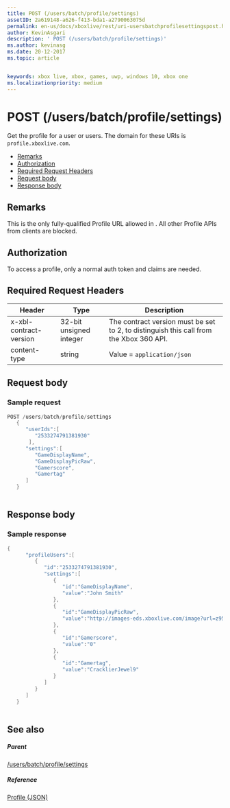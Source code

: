 ```yaml
---
title: POST (/users/batch/profile/settings)
assetID: 2a619148-a626-f413-bda1-a2790063075d
permalink: en-us/docs/xboxlive/rest/uri-usersbatchprofilesettingspost.html
author: KevinAsgari
description: ' POST (/users/batch/profile/settings)'
ms.author: kevinasg
ms.date: 20-12-2017
ms.topic: article


keywords: xbox live, xbox, games, uwp, windows 10, xbox one
ms.localizationpriority: medium
---
```



# POST (/users/batch/profile/settings)
Get the profile for a user or users. 
The domain for these URIs is `profile.xboxlive.com`.
 
  * [Remarks](#ID4EV)
  * [Authorization](#ID4EFB)
  * [Required Request Headers](#ID4EOB)
  * [Request body](#ID4EZC)
  * [Response body](#ID4EJD)
 
<a id="ID4EV"></a>

 
## Remarks
 
This is the only fully-qualified Profile URL allowed in . All other Profile APIs from clients are blocked.
  
<a id="ID4EFB"></a>

 
## Authorization
 
To access a profile, only a normal auth token and claims are needed.
  
<a id="ID4EOB"></a>

 
## Required Request Headers
 
| Header| Type| Description| 
| --- | --- | --- | 
| x-xbl-contract-version| 32-bit unsigned integer| The contract version must be set to 2, to distinguish this call from the Xbox 360 API.| 
| content-type| string| Value = <code>application/json</code>| 
  
<a id="ID4EZC"></a>

 
## Request body
 
<a id="ID4E6C"></a>

 
### Sample request
 

```cpp
POST /users/batch/profile/settings
   {
      "userIds":[
         "2533274791381930"
       ],
      "settings":[
         "GameDisplayName",
         "GameDisplayPicRaw",
         "Gamerscore",
         "Gamertag"
      ]
   }
      
```

   
<a id="ID4EJD"></a>

 
## Response body
 
<a id="ID4EPD"></a>

 
### Sample response
 

```cpp
{
      "profileUsers":[
         {
            "id":"2533274791381930",
            "settings":[
               {
                  "id":"GameDisplayName",
                  "value":"John Smith"
               },
               {
                  "id":"GameDisplayPicRaw",
                  "value":"http://images-eds.xboxlive.com/image?url=z951ykn43p4FqWbbFvR2Ec.8vbDhj8G2Xe7JngaTToBrrCmIEEXHC9UNrdJ6P7KIN0gxC2r1YECCd3mf2w1FDdmFCpSokJWa2z7xtVrlzOyVSc6pPRdWEXmYtpS2xE4F"
               },
               {
                  "id":"Gamerscore",
                  "value":"0"
               },
               {
                  "id":"Gamertag",
                  "value":"CracklierJewel9"
               }
            ]
         }
      ]
   }
         
```

   
<a id="ID4EZD"></a>

 
## See also
 
<a id="ID4E2D"></a>

 
##### Parent 

[/users/batch/profile/settings](uri-usersbatchprofilesettings.md)

  
<a id="ID4EFE"></a>

 
##### Reference 

[Profile (JSON)](../../json/json-profile.md)

   